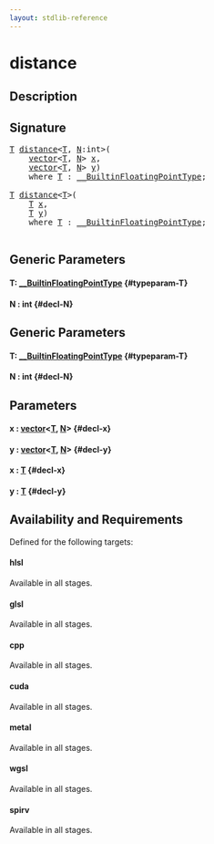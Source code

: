 ```yaml
---
layout: stdlib-reference
---
```


# distance

## Description





## Signature 

<pre>
<a href="/stdlib-reference/global-decls/distance#typeparam-T" class="code_type">T</a> <a href="/stdlib-reference/global-decls/distance">distance</a>&lt;<a href="/stdlib-reference/global-decls/distance#typeparam-T" class="code_type">T</a>, <a href="/stdlib-reference/global-decls/distance#decl-N" class="code_var">N</a>:<span class="code_keyword">int</span>&gt;(
    <a href="/stdlib-reference/types/vector/index" class="code_type">vector</a>&lt;<a href="/stdlib-reference/global-decls/distance#typeparam-T" class="code_type">T</a>, <a href="/stdlib-reference/global-decls/distance#decl-N" class="code_var">N</a>&gt; <a href="/stdlib-reference/global-decls/distance#decl-x" class="code_param">x</a>,
    <a href="/stdlib-reference/types/vector/index" class="code_type">vector</a>&lt;<a href="/stdlib-reference/global-decls/distance#typeparam-T" class="code_type">T</a>, <a href="/stdlib-reference/global-decls/distance#decl-N" class="code_var">N</a>&gt; <a href="/stdlib-reference/global-decls/distance#decl-y" class="code_param">y</a>)
    <span class='code_keyword'>where</span> <a href="/stdlib-reference/global-decls/distance#typeparam-T" class="code_type">T</a> : <a href="/stdlib-reference/interfaces/BuiltinFloatingPointType/index" class="code_type">__BuiltinFloatingPointType</a>;

<a href="/stdlib-reference/global-decls/distance#typeparam-T" class="code_type">T</a> <a href="/stdlib-reference/global-decls/distance">distance</a>&lt;<a href="/stdlib-reference/global-decls/distance#typeparam-T" class="code_type">T</a>&gt;(
    <a href="/stdlib-reference/global-decls/distance#typeparam-T" class="code_type">T</a> <a href="/stdlib-reference/global-decls/distance#decl-x" class="code_param">x</a>,
    <a href="/stdlib-reference/global-decls/distance#typeparam-T" class="code_type">T</a> <a href="/stdlib-reference/global-decls/distance#decl-y" class="code_param">y</a>)
    <span class='code_keyword'>where</span> <a href="/stdlib-reference/global-decls/distance#typeparam-T" class="code_type">T</a> : <a href="/stdlib-reference/interfaces/BuiltinFloatingPointType/index" class="code_type">__BuiltinFloatingPointType</a>;

</pre>

## Generic Parameters

#### T: [\_\_BuiltinFloatingPointType](/stdlib-reference/interfaces/BuiltinFloatingPointType/index) {#typeparam-T}
#### N  : int {#decl-N}

## Generic Parameters

#### T: [\_\_BuiltinFloatingPointType](/stdlib-reference/interfaces/BuiltinFloatingPointType/index) {#typeparam-T}
#### N  : int {#decl-N}

## Parameters

#### x  : [vector](/stdlib-reference/types/vector/index)\<[T](/stdlib-reference/types/vector/index#typeparam-T), [N](/stdlib-reference/types/vector/index#decl-N)\> {#decl-x}
#### y  : [vector](/stdlib-reference/types/vector/index)\<[T](/stdlib-reference/types/vector/index#typeparam-T), [N](/stdlib-reference/types/vector/index#decl-N)\> {#decl-y}
#### x  : [T](/stdlib-reference/global-decls/distance#typeparam-T) {#decl-x}
#### y  : [T](/stdlib-reference/global-decls/distance#typeparam-T) {#decl-y}

## Availability and Requirements

Defined for the following targets:

#### hlsl
Available in all stages.

#### glsl
Available in all stages.

#### cpp
Available in all stages.

#### cuda
Available in all stages.

#### metal
Available in all stages.

#### wgsl
Available in all stages.

#### spirv
Available in all stages.



